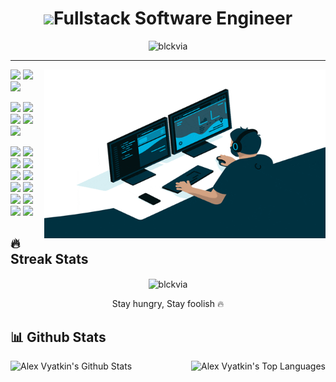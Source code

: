 <h1 align="center"><img src="https://media.giphy.com/media/hvRJCLFzcasrR4ia7z/giphy.gif" width="28">Fullstack Software Engineer</h1>
 <a href="https://github.com/blckvia"> </a>

<p align="center">
  <img src="https://readme-typing-svg.herokuapp.com/?font=code&color=1AF761&vCenter=true&lines=Full+Stack+%7C%7C+Front+End+%7C%7C+Back+End;React+%7C%7C+NodeJs+%7C%7C+Django+%7C%7C+MongoDB;Golang+%7C%7C+Python+%7C%7C+TypeScript+%7C%7C+JavaScript;Learning+Things+Every+Day;Never+Stop+Learning" alt="blckvia">
</p>
<hr/>

<img align="right" alt="GIF" src="blckvia.gif" width="450" height="270" />

![](https://img.shields.io/badge/Language-Python-informational?style=flat&logo=python&logoColor=white&color=3bac3a)
![](https://img.shields.io/badge/Language-JavaScript-informational?style=flat&logo=javascript&logoColor=white&color=3bac3a)
![](https://img.shields.io/badge/Language-TypeScript-informational?style=flat&logo=typescript&logoColor=white&color=3bac3a)

![](https://img.shields.io/badge/Framework-Django-informational?style=flat&logo=django&logoColor=white&color=3bac3a)
![](https://img.shields.io/badge/Language-DRF-informational?style=flat&logo=django&logoColor=white&color=3bac3a)
![](https://img.shields.io/badge/Framework-React-informational?style=flat&logo=react&logoColor=white&color=3bac3a)
![](https://img.shields.io/badge/Framework-NodeJs-informational?style=flat&logo=Node.js&logoColor=white&color=3bac3a)
![](https://img.shields.io/badge/Framework-ExpressJs-informational?style=flat&logo=Express&logoColor=white&color=3bac3a)



![](https://img.shields.io/badge/CI/CD-Github_Action-informational?style=flat&logo=github&logoColor=white&color=3bac3a)
![](https://img.shields.io/badge/CI/CD-Circle_CI-informational?style=flat&logo=circleci&logoColor=white&color=3bac3a)
![](https://img.shields.io/badge/RestApi-GraphQL-informational?style=flat&logo=graphql&logoColor=white&color=3bac3a)
![](https://img.shields.io/badge/Database-PostgreSQL-informational?style=flat&logo=postgresql&logoColor=white&color=3bac3a)
![](https://img.shields.io/badge/Database-MySQL-informational?style=flat&logo=mysql&logoColor=white&color=3bac3a)
![](https://img.shields.io/badge/Database-MongoDB-informational?style=flat&logo=mongodb&logoColor=white&color=3bac3a)
![](https://img.shields.io/badge/Database-Sqlite-informational?style=flat&logo=sqlite&logoColor=white&color=3bac3a)
![](https://img.shields.io/badge/Shell-Bash-informational?style=flat&logo=gnu-bash&logoColor=white&color=3bac3a)
![](https://img.shields.io/badge/Tools-Docker-informational?style=flat&logo=docker&logoColor=white&color=3bac3a)
![](https://img.shields.io/badge/Cloud-Digital_Ocean-informational?style=flat&logo=digitalocean&logoColor=white&color=3bac3a)
![](https://img.shields.io/badge/Cloud-AWS-informational?style=flat&logo=Amazon&logoColor=white&color=3bac3a)
![](https://img.shields.io/badge/Cloud-Azure-informational?style=flat&logo=Azure&logoColor=white&color=3bac3a)

## 🔥 Streak Stats

<p align="center">
	<img align="center" src="https://github-readme-streak-stats.herokuapp.com/?user=blckvia&theme=tokyonight_duo&hide_border=true" alt="blckvia" />
  <p align="center"> Stay hungry, Stay foolish 🔥 </p>
</p>

## 📊 Github Stats

<img align="left" alt="Alex Vyatkin's Github Stats" src="https://github-readme-stats.vercel.app/api?username=blckvia&theme=cobalt&count_private=true&include_all_commits=true" height="170px"/>

<img align="right" alt="Alex Vyatkin's Top Languages" src="https://github-readme-stats.vercel.app/api/top-langs/?username=blckvia&hide=Jupyter%20Notebook&layout=compact&langs_count=8&theme=cobalt&hide_border=false&exclude_repo=DeepLearningSchool,blckvia.github.io" height="170px"/>
